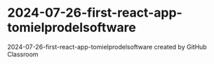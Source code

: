 # 2024-07-26-first-react-app-tomielprodelsoftware
2024-07-26-first-react-app-tomielprodelsoftware created by GitHub Classroom
